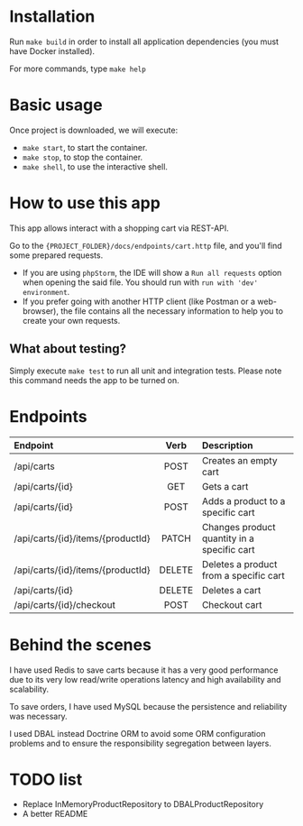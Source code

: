 # Installation
Run `make build` in order to install all application dependencies (you must have Docker installed).

For more commands, type `make help`

# Basic usage

Once project is downloaded, we will execute:
- `make start`, to start the container.
- `make stop`, to stop the container.
- `make shell`, to use the interactive shell.

# How to use this app
This app allows interact with a shopping cart via REST-API.

Go to the `{PROJECT_FOLDER}/docs/endpoints/cart.http` file, and you'll find some prepared requests.
- If you are using `phpStorm`, the IDE will show a `Run all requests` option when opening the said file. You should run with `run with 'dev' environment`.
- If you prefer going with another HTTP client (like Postman or a web-browser), the file contains all the necessary information to help you to create your own requests.

## What about testing?
Simply execute `make test` to run all unit and integration tests. Please note this command needs the app to be turned on.

# Endpoints

|     Endpoint    | Verb |                                                                             Description                                                                            |
|:---------------|:----:|:------------------------------------------------------------------------------------------------------------------------------------------------------------------|
| /api/carts   | POST | Creates an empty cart                                                                                                                    |
| /api/carts/{id}   | GET | Gets a cart                                                                                                                    |
| /api/carts/{id}   | POST | Adds a product to a specific cart                                                                                                                    |
| /api/carts/{id}/items/{productId}   | PATCH | Changes product quantity in a specific cart                                                                                                                    |
| /api/carts/{id}/items/{productId}   | DELETE | Deletes a product from a specific cart                                                                                                                    |
| /api/carts/{id}   | DELETE | Deletes a cart                                                                                                                    |
| /api/carts/{id}/checkout   | POST | Checkout cart                                                                                                                    |

# Behind the scenes

I have used Redis to save carts because it has a very good performance due to its very low read/write operations latency and high availability and scalability.

To save orders, I have used MySQL because the persistence and reliability was necessary. 

I used DBAL instead Doctrine ORM to avoid some ORM configuration problems and to ensure the responsibility segregation between layers.

# TODO list

- Replace InMemoryProductRepository to DBALProductRepository
- A better README
